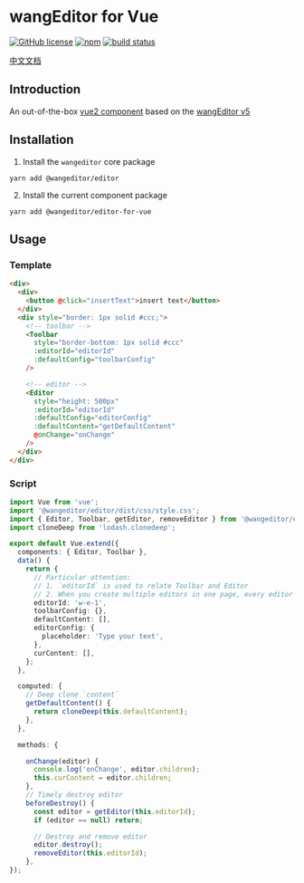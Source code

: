 # wangEditor for Vue

[![GitHub license](https://img.shields.io/badge/license-MIT-blue.svg)](https://github.com/facebook/react/blob/main/LICENSE) [![npm](https://img.shields.io/npm/v/@wangeditor/editor-for-vue.svg)](https://www.npmjs.com/package/@wangeditor/editor-for-vue/v/next) [![build status](https://github.com/wangeditor-team/wangEditor-for-vue/actions/workflows/npm-publish.yml/badge.svg?branch=main)](https://github.com/wangeditor-team/wangEditor-for-vue/actions)

[中文文档](./README.md)

## Introduction

An out-of-the-box [vue2 component](https://www.wangeditor.com/v5/guide/for-frame.html#vue2)
based on the [wangEditor v5](https://www.wangeditor.com/v5/guide/for-frame.html#vue2)

## Installation

1. Install the `wangeditor` core package

```shell
yarn add @wangeditor/editor
```

2. Install the current component package

```shell
yarn add @wangeditor/editor-for-vue
```

## Usage

### Template

```html
<div>
  <div>
    <button @click="insertText">insert text</button>
  </div>
  <div style="border: 1px solid #ccc;">
    <!-- toolbar -->
    <Toolbar
      style="border-bottom: 1px solid #ccc"
      :editorId="editorId"
      :defaultConfig="toolbarConfig"
    />

    <!-- editor -->
    <Editor
      style="height: 500px"
      :editorId="editorId"
      :defaultConfig="editorConfig"
      :defaultContent="getDefaultContent"
      @onChange="onChange"
    />
  </div>
</div>
```

### Script

```ts
import Vue from 'vue';
import '@wangeditor/editor/dist/css/style.css';
import { Editor, Toolbar, getEditor, removeEditor } from '@wangeditor/editor-for-vue';
import cloneDeep from 'lodash.clonedeep';

export default Vue.extend({
  components: { Editor, Toolbar },
  data() {
    return {
      // Particular attention:
      // 1. `editorId` is used to relate Toolbar and Editor
      // 2. When you create multiple editors in one page, every editor must be unique
      editorId: 'w-e-1',
      toolbarConfig: {},
      defaultContent: [],
      editorConfig: {
        placeholder: 'Type your text',
      },
      curContent: [],
    };
  },

  computed: {
    // Deep clone `content`
    getDefaultContent() {
      return cloneDeep(this.defaultContent);
    },
  },

  methods: {

    onChange(editor) {
      console.log('onChange', editor.children);
      this.curContent = editor.children;
    },
    // Timely destroy editor
    beforeDestroy() {
      const editor = getEditor(this.editorId);
      if (editor == null) return;

      // Destroy and remove editor
      editor.destroy();
      removeEditor(this.editorId);
    },
});
```
